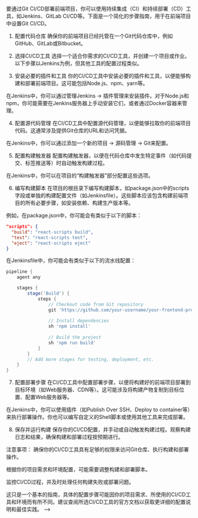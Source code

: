 要通过Git CI/CD部署前端项目，你可以使用持续集成（CI）和持续部署（CD）工具，如Jenkins、GitLab CI/CD等。下面是一个简化的步骤指南，用于在前端项目中设置Git CI/CD。

1. 配置代码仓库
确保你的前端项目已经托管在一个Git代码仓库中，例如GitHub、GitLab或Bitbucket。

1. 选择CI/CD工具
选择一个适合你需求的CI/CD工具，并创建一个项目或作业。以下步骤以Jenkins为例，但其他工具的配置过程类似。

1. 安装必要的插件和工具
你的CI/CD工具中安装必要的插件和工具，以便能够构建和部署前端项目。这可能包括Node.js、npm、yarn等。

在Jenkins中，你可以通过管理Jenkins -> 插件管理来安装插件。对于Node.js和npm，你可能需要在Jenkins服务器上手动安装它们，或者通过Docker容器来管理。

4. 配置源代码管理
在CI/CD工具中配置源代码管理，以便能够拉取你的前端项目代码。这通常涉及提供Git仓库的URL和访问凭据。

在Jenkins中，你可以通过添加一个新的项目 -> 源码管理 -> Git来配置。

5. 配置构建触发器
配置构建触发器，以便在代码仓库中发生特定事件（如代码提交、标签推送等）时自动触发构建过程。

在Jenkins中，你可以在项目的“构建触发器”部分配置这些选项。

6. 编写构建脚本
在项目的根目录下编写构建脚本，如package.json中的scripts字段或单独的构建配置文件（如Jenkinsfile）。这些脚本应该包含构建前端项目的所有必要步骤，如安装依赖、构建生产版本等。

例如，在package.json中，你可能会有类似于以下的脚本：

```json
"scripts": {
  "build": "react-scripts build",
  "test": "react-scripts test",
  "eject": "react-scripts eject"
}
```
在Jenkinsfile中，你可能会有类似于以下的流水线配置：

```groovy
pipeline {
    agent any

    stages {
        stage('Build') {
            steps {
                // Checkout code from Git repository
                git 'https://github.com/your-username/your-frontend-project.git'
                
                // Install dependencies
                sh 'npm install'
                
                // Build the project
                sh 'npm run build'
            }
        }
        // Add more stages for testing, deployment, etc.
    }
}
```
7. 配置部署步骤
在CI/CD工具中配置部署步骤，以便将构建好的前端项目部署到目标环境（如Web服务器、CDN等）。这可能涉及将构建产物复制到目标位置、配置Web服务器等。

在Jenkins中，你可以使用插件（如Publish Over SSH、Deploy to container等）来执行部署操作。你也可以编写自定义的Shell脚本或使用其他工具来完成部署。

8. 保存并运行构建
保存你的CI/CD配置，并手动或自动触发构建过程。观察构建日志和结果，确保构建和部署过程按预期进行。

注意事项：
确保你的CI/CD工具具有足够的权限来访问Git仓库、执行构建和部署操作。

根据你的项目需求和环境配置，可能需要调整构建和部署脚本。

监控CI/CD过程，并及时处理任何构建失败或部署问题。

这只是一个基本的指南，具体的配置步骤可能因你的项目需求、所使用的CI/CD工具和环境而有所不同。建议查阅所选CI/CD工具的官方文档以获取更详细的配置说明和最佳实践。 -->
